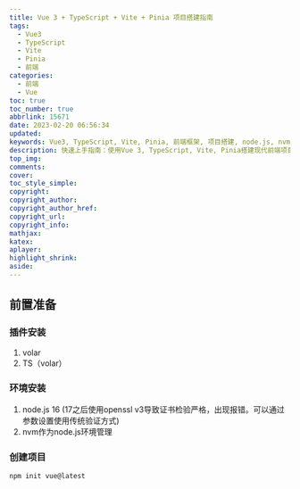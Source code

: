```yaml
---
title: Vue 3 + TypeScript + Vite + Pinia 项目搭建指南
tags:
  - Vue3
  - TypeScript
  - Vite
  - Pinia
  - 前端
categories:
  - 前端
  - Vue
toc: true
toc_number: true
abbrlink: 15671
date: 2023-02-20 06:56:34
updated:
keywords: Vue3, TypeScript, Vite, Pinia, 前端框架, 项目搭建, node.js, nvm, Volar, npm init
description: 快速上手指南：使用Vue 3, TypeScript, Vite, Pinia搭建现代前端项目。涵盖必备VSCode插件(Volar)、Node.js环境(nvm)及通过npm init vue@latest创建项目的完整流程。
top_img:
comments:
cover:
toc_style_simple:
copyright:
copyright_author:
copyright_author_href:
copyright_url:
copyright_info:
mathjax:
katex:
aplayer:
highlight_shrink:
aside:
---
```


## 前置准备

### 插件安装

1. volar
2. TS（volar）

### 环境安装

1. node.js 16 (17之后使用openssl v3导致证书检验严格，出现报错。可以通过参数设置使用传统验证方式)
2. nvm作为node.js环境管理

### 创建项目

```bash
npm init vue@latest
```


